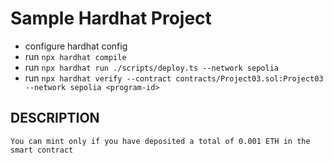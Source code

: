# Sample Hardhat Project

- configure hardhat config
- run `npx hardhat compile`
- run `npx hardhat run ./scripts/deploy.ts --network sepolia`
- run `npx hardhat verify --contract contracts/Project03.sol:Project03 --network sepolia <program-id>`

## DESCRIPTION

```
You can mint only if you have deposited a total of 0.001 ETH in the  smart contract
```